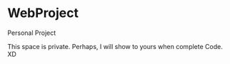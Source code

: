 WebProject
==========

Personal Project

This space is private. Perhaps, I will show to yours when complete Code. XD
